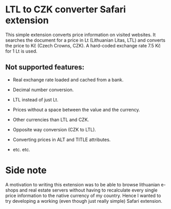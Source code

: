 # LTL to CZK converter Safari extension #

This simple extension converts price information on visited websites. It searches the document for a price in Lt (Lithuanian Litas, LTL) and converts the price to Kč (Czech Crowns, CZK). A hard-coded exchange rate 7.5 Kč for 1 Lt is used.

## **Not** supported features: ##

 * Real exchange rate loaded and cached from a bank.
 * Decimal number conversion.
 * LTL instead of just Lt.
 * Prices without a space between the value and the currency.
 * Other currencies than LTL and CZK.
 * Opposite way conversion (CZK to LTL).
 * Converting prices in ALT and TITLE attributes.

 * etc. etc.

# Side note #

A motivation to writing this extension was to be able to browse lithuanian e-shops and real estate servers without having to recalculate every single price information to the native currency of my country. Hence I wanted to try developing a working (even though just really simple) Safari extension.
